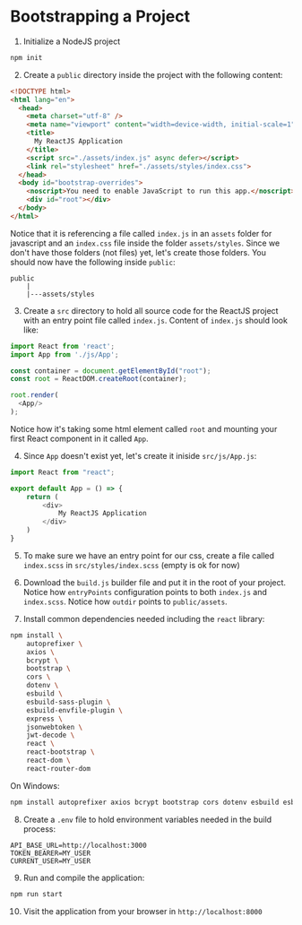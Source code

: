# Bootstrapping a Project

1. Initialize a NodeJS project

```bash
npm init
```

2. Create a `public` directory inside the project with the following content:

```html
<!DOCTYPE html>
<html lang="en">
  <head>
    <meta charset="utf-8" />
    <meta name="viewport" content="width=device-width, initial-scale=1" />
    <title>
      My ReactJS Application
    </title>
    <script src="./assets/index.js" async defer></script>
    <link rel="stylesheet" href="./assets/styles/index.css">
  </head>
  <body id="bootstrap-overrides">
    <noscript>You need to enable JavaScript to run this app.</noscript>
    <div id="root"></div>
  </body>
</html>
```

Notice that it is referencing a file called `index.js` in an `assets` folder for javascript and an `index.css` file inside the folder `assets/styles`. Since we don't have those folders (not files) yet, let's create those folders. You should now have the following inside `public`:

```
public
    |
    |---assets/styles
```

3. Create a `src` directory to hold all source code for the ReactJS project with an entry point file called `index.js`. Content of `index.js` should look like:

```js
import React from 'react';
import App from './js/App';

const container = document.getElementById("root");
const root = ReactDOM.createRoot(container);

root.render(
  <App/>
);
```

Notice how it's taking some html element called `root` and mounting your first React component in it called `App`.

4. Since `App` doesn't exist yet, let's create it iniside `src/js/App.js`:

```js
import React from "react";

export default App = () => {
    return (
        <div>
            My ReactJS Application
        </div>
    )
}
```

5. To make sure we have an entry point for our css, create a file called `index.scss` in `src/styles/index.scss` (empty is ok for now)

6. Download the `build.js` builder file and put it in the root of your project. Notice how `entryPoints` configuration points to both `index.js` and `index.scss`. Notice how `outdir` points to `public/assets`.

7. Install common dependencies needed including the `react` library:

```bash
npm install \
    autoprefixer \
    axios \
    bcrypt \
    bootstrap \
    cors \
    dotenv \
    esbuild \
    esbuild-sass-plugin \
    esbuild-envfile-plugin \
    express \
    jsonwebtoken \
    jwt-decode \
    react \
    react-bootstrap \
    react-dom \
    react-router-dom
```

On Windows:

```bash
npm install autoprefixer axios bcrypt bootstrap cors dotenv esbuild esbuild-sass-plugin esbuild-envfile-plugin express jsonwebtoken jwt-decode react react-bootstrap react-dom react-router-dom
```

8. Create a `.env` file to hold environment variables needed in the build process:

```
API_BASE_URL=http://localhost:3000
TOKEN_BEARER=MY_USER
CURRENT_USER=MY_USER
```

9. Run and compile the application:

```bash
npm run start
```

10. Visit the application from your browser in `http://localhost:8000`
